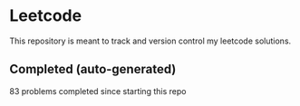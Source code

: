 # Leetcode

This repository is meant to track and version control my leetcode solutions.

## Completed (auto-generated)

83 problems completed since starting this repo
